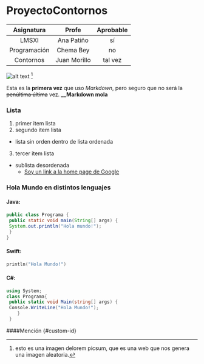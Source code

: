 # ProyectoContornos

| Asignatura   | Profe        | Aprobable  |
| :----------: |:------------:| :---------:|
| LMSXI        | Ana Patiño   | sí         |
| Programación | Chema Bey    |   no       |
| Contornos    | Juan Morillo | tal vez    |

![alt text](http://picsum.photos/300/300)
[^1]

Esta es la **primera vez** que uso *Markdown*, pero seguro que no será la ~~penúltima última~~ vez.
**__Markdown mola**

### Lista
1. primer item lista
2. segundo item lista
  * lista sin orden dentro de lista ordenada
3. tercer item lista
  - sublista desordenada
    - [Soy un link a la home page de Google](https://www.google.com)

### Hola Mundo en distintos lenguajes
 #### Java:
```java
public class Programa {
 public static void main(String[] args) {
 System.out.println("Hola mundo!");
 }
}
```
 #### Swift:
```swift
println("Hola Mundo!")
```
 #### C#:
```C#
using System;
class Programa{
 public static void Main(string[] args) {
 Console.WriteLine("Hola Mundo!");
    }
 }
```

####Mención {#custom-id}

[^1]: esto es una imagen delorem picsum, que es una web que nos genera una imagen aleatoria.
